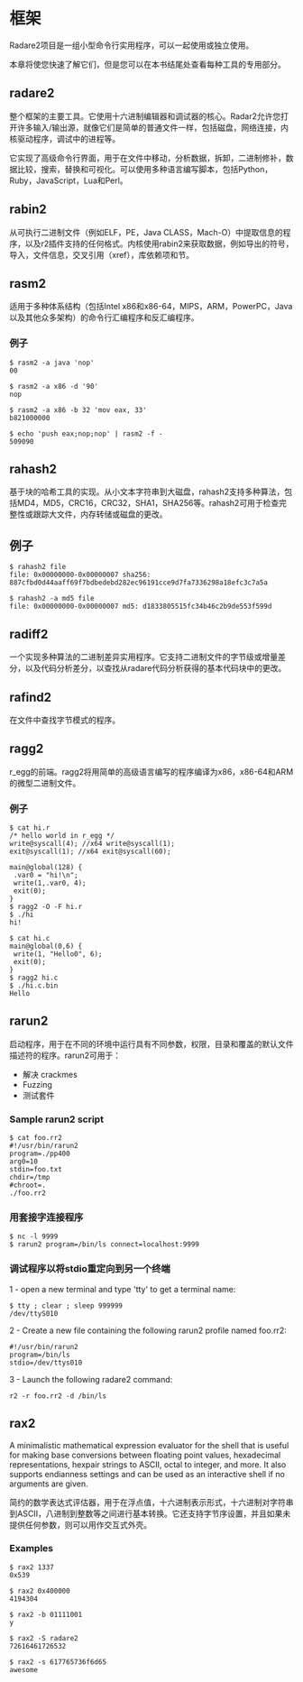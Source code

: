 # 框架

Radare2项目是一组小型命令行实用程序，可以一起使用或独立使用。

本章将使您快速了解它们，但是您可以在本书结尾处查看每种工具的专用部分。

## radare2

整个框架的主要工具。它使用十六进制编辑器和调试器的核心。Radar2允许您打开许多输入/输出源，就像它们是简单的普通文件一样，包括磁盘，网络连接，内核驱动程序，调试中的进程等。

它实现了高级命令行界面，用于在文件中移动，分析数据，拆卸，二进制修补，数据比较，搜索，替换和可视化。可以使用多种语言编写脚本，包括Python，Ruby，JavaScript，Lua和Perl。

## rabin2

从可执行二进制文件（例如ELF，PE，Java CLASS，Mach-O）中提取信息的程序，以及r2插件支持的任何格式。内核使用rabin2来获取数据，例如导出的符号，导入，文件信息，交叉引用（xref），库依赖项和节。

## rasm2

适用于多种体系结构（包括Intel x86和x86-64，MIPS，ARM，PowerPC，Java以及其他众多架构）的命令行汇编程序和反汇编程序。

### 例子

```text
$ rasm2 -a java 'nop'
00
```

```text
$ rasm2 -a x86 -d '90'
nop
```

```text
$ rasm2 -a x86 -b 32 'mov eax, 33'
b821000000
```

```text
$ echo 'push eax;nop;nop' | rasm2 -f -
509090
```

## rahash2

基于块的哈希工具的实现。从小文本字符串到大磁盘，rahash2支持多种算法，包括MD4，MD5，CRC16，CRC32，SHA1，SHA256等。rahash2可用于检查完整性或跟踪大文件，内存转储或磁盘的更改。

## 例子

```text
$ rahash2 file
file: 0x00000000-0x00000007 sha256: 887cfbd0d44aaff69f7bdbedebd282ec96191cce9d7fa7336298a18efc3c7a5a
```

```text
$ rahash2 -a md5 file
file: 0x00000000-0x00000007 md5: d1833805515fc34b46c2b9de553f599d
```

## radiff2

一个实现多种算法的二进制差异实用程序。它支持二进制文件的字节级或增量差分，以及代码分析差分，以查找从radare代码分析获得的基本代码块中的更改。

## rafind2

在文件中查找字节模式的程序。

## ragg2

r\_egg的前端。ragg2将用简单的高级语言编写的程序编译为x86，x86-64和ARM的微型二进制文件。

### 例子

```text
$ cat hi.r
/* hello world in r_egg */
write@syscall(4); //x64 write@syscall(1);
exit@syscall(1); //x64 exit@syscall(60);

main@global(128) {
 .var0 = "hi!\n";
 write(1,.var0, 4);
 exit(0);
}
$ ragg2 -O -F hi.r
$ ./hi
hi!

$ cat hi.c
main@global(0,6) {
 write(1, "Hello0", 6);
 exit(0);
}
$ ragg2 hi.c
$ ./hi.c.bin
Hello
```

## rarun2

启动程序，用于在不同的环境中运行具有不同参数，权限，目录和覆盖的默认文件描述符的程序。rarun2可用于：

* 解决 crackmes
* Fuzzing
* 测试套件

### Sample rarun2 script

```text
$ cat foo.rr2
#!/usr/bin/rarun2
program=./pp400
arg0=10
stdin=foo.txt
chdir=/tmp
#chroot=.
./foo.rr2
```

### 用套接字连接程序

```text
$ nc -l 9999
$ rarun2 program=/bin/ls connect=localhost:9999
```

### 调试程序以将stdio重定向到另一个终端

1 - open a new terminal and type 'tty' to get a terminal name:

```text
$ tty ; clear ; sleep 999999
/dev/ttyS010
```

2 - Create a new file containing the following rarun2 profile named foo.rr2:

```text
#!/usr/bin/rarun2
program=/bin/ls
stdio=/dev/ttys010
```

3 - Launch the following radare2 command:

```text
r2 -r foo.rr2 -d /bin/ls
```

## rax2

A minimalistic mathematical expression evaluator for the shell that is useful for making base conversions between floating point values, hexadecimal representations, hexpair strings to ASCII, octal to integer, and more. It also supports endianness settings and can be used as an interactive shell if no arguments are given.

简约的数学表达式评估器，用于在浮点值，十六进制表示形式，十六进制对字符串到ASCII，八进制到整数等之间进行基本转换。它还支持字节序设置，并且如果未提供任何参数，则可以用作交互式外壳。

### Examples

```text
$ rax2 1337
0x539

$ rax2 0x400000
4194304

$ rax2 -b 01111001
y

$ rax2 -S radare2
72616461726532

$ rax2 -s 617765736f6d65
awesome
```


